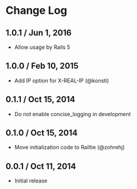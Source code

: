 # Change Log

## 1.0.1 / Jun 1, 2016

* Allow usage by Rails 5

## 1.0.0 / Feb 10, 2015

* Add IP option for X-REAL-IP (@konsti)

## 0.1.1 / Oct 15, 2014

* Do not enable concise_logging in development

## 0.1.0 / Oct 15, 2014

* Move initialization code to Railtie (@zohrehj)

## 0.0.1 / Oct 11, 2014

* Initial release
